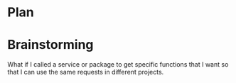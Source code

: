 # Plan

# Brainstorming
What if I called a service or package to get specific functions that I want so that I can use the same requests in different projects.